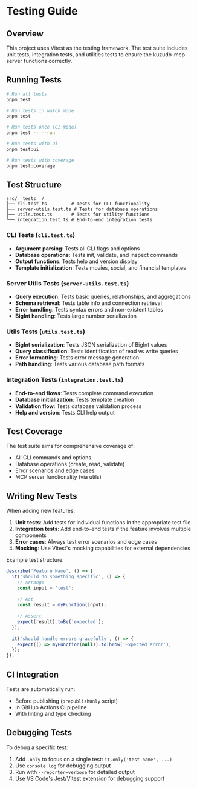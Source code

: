 # Testing Guide

## Overview

This project uses Vitest as the testing framework. The test suite includes unit tests, integration tests, and utilities tests to ensure the kuzudb-mcp-server functions correctly.

## Running Tests

```bash
# Run all tests
pnpm test

# Run tests in watch mode
pnpm test

# Run tests once (CI mode)
pnpm test -- --run

# Run tests with UI
pnpm test:ui

# Run tests with coverage
pnpm test:coverage
```

## Test Structure

```
src/__tests__/
├── cli.test.ts         # Tests for CLI functionality
├── server-utils.test.ts # Tests for database operations
├── utils.test.ts       # Tests for utility functions
└── integration.test.ts # End-to-end integration tests
```

### CLI Tests (`cli.test.ts`)
- **Argument parsing**: Tests all CLI flags and options
- **Database operations**: Tests init, validate, and inspect commands
- **Output functions**: Tests help and version display
- **Template initialization**: Tests movies, social, and financial templates

### Server Utils Tests (`server-utils.test.ts`)
- **Query execution**: Tests basic queries, relationships, and aggregations
- **Schema retrieval**: Tests table info and connection retrieval
- **Error handling**: Tests syntax errors and non-existent tables
- **BigInt handling**: Tests large number serialization

### Utils Tests (`utils.test.ts`)
- **BigInt serialization**: Tests JSON serialization of BigInt values
- **Query classification**: Tests identification of read vs write queries
- **Error formatting**: Tests error message generation
- **Path handling**: Tests various database path formats

### Integration Tests (`integration.test.ts`)
- **End-to-end flows**: Tests complete command execution
- **Database initialization**: Tests template creation
- **Validation flow**: Tests database validation process
- **Help and version**: Tests CLI help output

## Test Coverage

The test suite aims for comprehensive coverage of:
- All CLI commands and options
- Database operations (create, read, validate)
- Error scenarios and edge cases
- MCP server functionality (via utils)

## Writing New Tests

When adding new features:

1. **Unit tests**: Add tests for individual functions in the appropriate test file
2. **Integration tests**: Add end-to-end tests if the feature involves multiple components
3. **Error cases**: Always test error scenarios and edge cases
4. **Mocking**: Use Vitest's mocking capabilities for external dependencies

Example test structure:
```typescript
describe('Feature Name', () => {
  it('should do something specific', () => {
    // Arrange
    const input = 'test';
    
    // Act
    const result = myFunction(input);
    
    // Assert
    expect(result).toBe('expected');
  });
  
  it('should handle errors gracefully', () => {
    expect(() => myFunction(null)).toThrow('Expected error');
  });
});
```

## CI Integration

Tests are automatically run:
- Before publishing (`prepublishOnly` script)
- In GitHub Actions CI pipeline
- With linting and type checking

## Debugging Tests

To debug a specific test:
1. Add `.only` to focus on a single test: `it.only('test name', ...)`
2. Use `console.log` for debugging output
3. Run with `--reporter=verbose` for detailed output
4. Use VS Code's Jest/Vitest extension for debugging support
